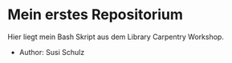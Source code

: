 # Mein erstes Repositorium

Hier liegt mein Bash Skript aus dem Library Carpentry Workshop.
- Author: Susi Schulz
